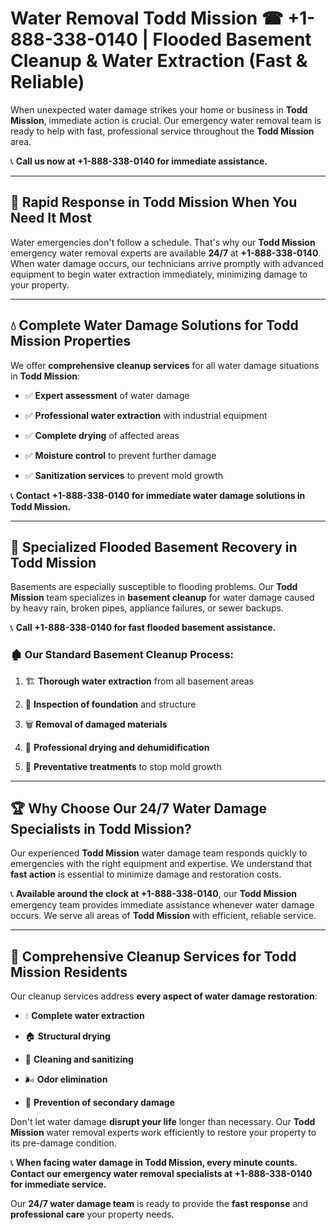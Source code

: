 # Water Removal Todd Mission ☎ +1-888-338-0140 | Flooded Basement Cleanup & Water Extraction (Fast & Reliable)

When unexpected water damage strikes your home or business in **Todd Mission**, immediate action is crucial. Our emergency water removal team is ready to help with fast, professional service throughout the **Todd Mission** area. 

📞 **Call us now at +1-888-338-0140 for immediate assistance.**
---
## 🚀 Rapid Response in Todd Mission When You Need It Most
Water emergencies don't follow a schedule. That's why our **Todd Mission** emergency water removal experts are available **24/7** at **+1-888-338-0140**. When water damage occurs, our technicians arrive promptly with advanced equipment to begin water extraction immediately, minimizing damage to your property.
---
## 💧 Complete Water Damage Solutions for Todd Mission Properties
We offer **comprehensive cleanup services** for all water damage situations in **Todd Mission**:
- ✅ **Expert assessment** of water damage  
- ✅ **Professional water extraction** with industrial equipment  
- ✅ **Complete drying** of affected areas  
- ✅ **Moisture control** to prevent further damage  
- ✅ **Sanitization services** to prevent mold growth  
📞 **Contact +1-888-338-0140 for immediate water damage solutions in Todd Mission.**
---
## 🌊 Specialized Flooded Basement Recovery in Todd Mission
Basements are especially susceptible to flooding problems. Our **Todd Mission** team specializes in **basement cleanup** for water damage caused by heavy rain, broken pipes, appliance failures, or sewer backups. 
📞 **Call +1-888-338-0140 for fast flooded basement assistance.**
### 🏚️ Our Standard Basement Cleanup Process:
1. 🏗️ **Thorough water extraction** from all basement areas  
2. 🔎 **Inspection of foundation** and structure  
3. 🗑️ **Removal of damaged materials**  
4. 💨 **Professional drying and dehumidification**  
5. 🚫 **Preventative treatments** to stop mold growth  
---
## 🏆 Why Choose Our 24/7 Water Damage Specialists in Todd Mission?
Our experienced **Todd Mission** water damage team responds quickly to emergencies with the right equipment and expertise. We understand that **fast action** is essential to minimize damage and restoration costs.
📞 **Available around the clock at +1-888-338-0140**, our **Todd Mission** emergency team provides immediate assistance whenever water damage occurs. We serve all areas of **Todd Mission** with efficient, reliable service.
---
## 🧹 Comprehensive Cleanup Services for Todd Mission Residents
Our cleanup services address **every aspect of water damage restoration**:
- 💧 **Complete water extraction**  
- 🏠 **Structural drying**  
- 🧼 **Cleaning and sanitizing**  
- 🌬️ **Odor elimination**  
- 🚫 **Prevention of secondary damage**  
Don't let water damage **disrupt your life** longer than necessary. Our **Todd Mission** water removal experts work efficiently to restore your property to its pre-damage condition.
📞 **When facing water damage in Todd Mission, every minute counts. Contact our emergency water removal specialists at +1-888-338-0140 for immediate service.**
Our **24/7 water damage team** is ready to provide the **fast response** and **professional care** your property needs.
